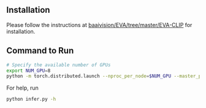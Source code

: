 ## Installation

Please follow the instructions at [baaivision/EVA/tree/master/EVA-CLIP](https://github.com/baaivision/EVA/tree/master/EVA-CLIP#setup) for installation.


## Command to Run

```bash
# Specify the available number of GPUs
export NUM_GPU=8
python -m torch.distributed.launch --nproc_per_node=$NUM_GPU --master_port=1211 --use_env infer.py --image_dir_path <path to the directory containing images> --level_2_dir_path <path to level-2 processed files> --output_dir_path <base path to store the predictions>

```
For help, run
```bash
python infer.py -h
```
